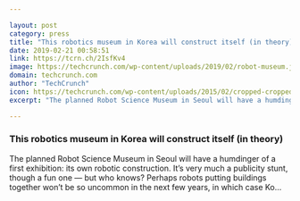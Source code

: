 ```yaml
---

layout: post
category: press
title: "This robotics museum in Korea will construct itself (in theory)"
date: 2019-02-21 00:58:51
link: https://tcrn.ch/2IsfKv4
image: https://techcrunch.com/wp-content/uploads/2019/02/robot-museum.jpg?w=591
domain: techcrunch.com
author: "TechCrunch"
icon: https://techcrunch.com/wp-content/uploads/2015/02/cropped-cropped-favicon-gradient.png?w=180
excerpt: "The planned Robot Science Museum in Seoul will have a humdinger of a first exhibition: its own robotic construction. It’s very much a publicity stunt, though a fun one — but who knows? Perhaps robots putting buildings together won’t be so uncommon in the next few years, in which case Ko…"

---
```


### This robotics museum in Korea will construct itself (in theory)

The planned Robot Science Museum in Seoul will have a humdinger of a first exhibition: its own robotic construction. It’s very much a publicity stunt, though a fun one — but who knows? Perhaps robots putting buildings together won’t be so uncommon in the next few years, in which case Ko…